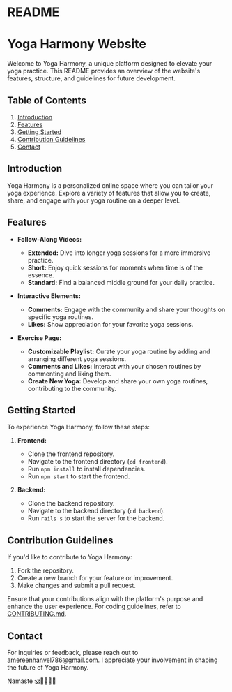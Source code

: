# README
# Yoga Harmony Website

Welcome to Yoga Harmony, a unique platform designed to elevate your yoga practice. This README provides an overview of the website's features, structure, and guidelines for future development.

## Table of Contents

1. [Introduction](#introduction)
2. [Features](#features)
3. [Getting Started](#getting-started)
4. [Contribution Guidelines](#contribution-guidelines)
5. [Contact](#contact)

## Introduction

Yoga Harmony is a personalized online space where you can tailor your yoga experience. Explore a variety of features that allow you to create, share, and engage with your yoga routine on a deeper level.

## Features

- **Follow-Along Videos:**
  - **Extended:** Dive into longer yoga sessions for a more immersive practice.
  - **Short:** Enjoy quick sessions for moments when time is of the essence.
  - **Standard:** Find a balanced middle ground for your daily practice.

- **Interactive Elements:**
  - **Comments:** Engage with the community and share your thoughts on specific yoga routines.
  - **Likes:** Show appreciation for your favorite yoga sessions.

- **Exercise Page:**
  - **Customizable Playlist:** Curate your yoga routine by adding and arranging different yoga sessions.
  - **Comments and Likes:** Interact with your chosen routines by commenting and liking them.
  - **Create New Yoga:** Develop and share your own yoga routines, contributing to the community.

## Getting Started

To experience Yoga Harmony, follow these steps:

1. **Frontend:**
   - Clone the frontend repository.
   - Navigate to the frontend directory (`cd frontend`).
   - Run `npm install` to install dependencies.
   - Run `npm start` to start the frontend.

2. **Backend:**
   - Clone the backend repository.
   - Navigate to the backend directory (`cd backend`).
   - Run `rails s` to start the server for the backend.

## Contribution Guidelines

If you'd like to contribute to Yoga Harmony:

1. Fork the repository.
2. Create a new branch for your feature or improvement.
3. Make changes and submit a pull request.

Ensure that your contributions align with the platform's purpose and enhance the user experience. For coding guidelines, refer to [CONTRIBUTING.md](CONTRIBUTING.md).

## Contact

For inquiries or feedback, please reach out to [amereenhanvel786@gmail.com](mailto:amereenhanvel786@gmail.com). I appreciate your involvement in shaping the future of Yoga Harmony.

Namaste 🕉️🧘‍♀️🧘‍♂️
